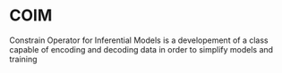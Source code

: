 # COIM
Constrain Operator for Inferential Models is a developement of a class capable of encoding and decoding data in order to simplify models and training

